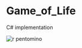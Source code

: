 # Game_of_Life
C# implementation

![r pentomino](https://dl.dropboxusercontent.com/u/77612919/rpento.ico "r pentomino")
